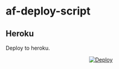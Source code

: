 # af-deploy-script

<!-- ## Railway

[![Deploy on Railway](https://railway.app/button.svg)](https://railway.app/new/template?template=)
<br> -->

## Heroku

Deploy to heroku.
<p align="center">
<a href="https://github.com/Nobada/af-deploy-script">
  <img src="https://www.herokucdn.com/deploy/button.svg" alt="Deploy">
</a>
</p>

